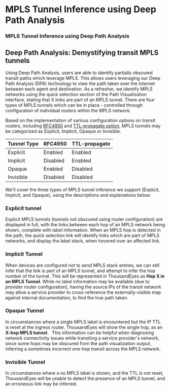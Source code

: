 # MPLS Tunnel Inference using Deep Path Analysis

### MPLS Tunnel Inference using Deep Path Analysis

## Deep Path Analysis: Demystifying transit MPLS tunnels

Using Deep Path Analysis, users are able to identify partially obscured transit paths which leverage MPLS.  This allows users leveraging our Deep Path Analysis \(DPA\) technology to view the path taken over the Internet between each agent and destination.  As a refresher, we identify MPLS networks using the quick selection section of the Path Visualization interface, stating that X links are part of an MPLS tunnel.  There are four types of MPLS tunnels which can be in place - controlled through configuration of individual routers within the MPLS network.  

Based on the implementation of various configuration options on transit routers, including [RFC4950](http://www.ietf.org/rfc/rfc4950.txt) and [TTL-propagate option](http://packetlife.net/blog/2008/dec/22/disabling-mpls-ttl-propagation/), MPLS tunnels may be categorized as Explicit, Implicit, Opaque or Invisible.  

| **Tunnel Type** | **RFC4950** | **TTL-propagate** |
| :--- | :--- | :--- |
| Explicit | Enabled | Enabled |
| Implicit | Disabled | Enabled |
| Opaque | Enabled | Disabled |
| Invisible | Disabled | Disabled |

We'll cover the three types of MPLS tunnel inference we support \(Explicit, Implicit, and Opaque\), using the descriptions and explanations below:

### Explicit tunnel

Explicit MPLS tunnels \(tunnels not obscured using router configuration\) are displayed in full, with the links between each hop of an MPLS network being shown, complete with label information.  When an MPLS hop is detected in the path, the quick selection link will identify links which are part of MPLS networks, and display the label stack, when hovered over an affected link.  

### Implicit Tunnel

When devices are configured not to send MPLS stack entries, we can still infer that the link is part of an MPLS tunnel, and attempt to infer the hop number of the tunnel.  This will be represented in ThousandEyes as **Hop X in an MPLS Tunnel**.  While no label information may be available \(due to provider router configuration\), having the source IPs of the transit network may allow a service provider to cross-reference the externally-visible map against internal documentation, to find the true path taken.

### Opaque Tunnel

In circumstances where a single MPLS label is encountered but the IP TTL is reset at the ingress router, ThousandEyes will show the single hop, as an **X-hop MPLS tunnel**.  This information can be helpful when diagnosing network connectivity issues while transiting a service provider's network, since some hops may be obscured from the path visualization output, inferring a sometimes incorrect one-hop transit across the MPLS network.

### Invisible Tunnel

In circumstances where a no MPLS label is shown, and the TTL is not reset, ThousandEyes will be unable to detect the presence of an MPLS tunnel, and an erroneous link may be inferred. 

